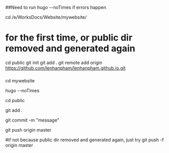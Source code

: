 ##Need to run hugo --noTimes if errors happen

cd /e/WorksDocs/Website/mywebsite/ 

# for the first time, or public dir  removed and generated again 

cd public
git init
git add .
git remote add origin https://github.com/lenhanpham/lenhanpham.github.io.git

##### 
cd mywebsite 

hugo --noTimes

cd public

git add .

git commit -m "message"


git push origin master 

#if not because public dir  removed and generated again, just try
git push -f origin master
